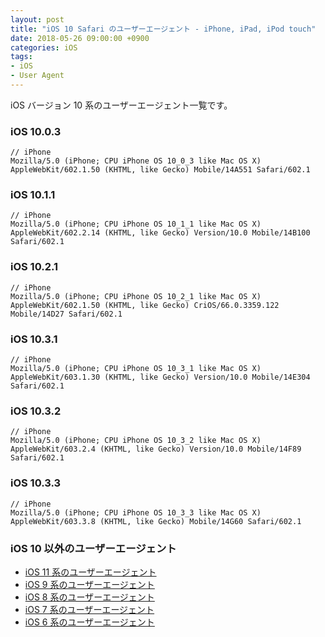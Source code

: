 ```yaml
---
layout: post
title: "iOS 10 Safari のユーザーエージェント - iPhone, iPad, iPod touch"
date: 2018-05-26 09:00:00 +0900
categories: iOS
tags:
- iOS
- User Agent
---
```


iOS バージョン 10 系のユーザーエージェント一覧です。



### iOS 10.0.3

```
// iPhone
Mozilla/5.0 (iPhone; CPU iPhone OS 10_0_3 like Mac OS X) AppleWebKit/602.1.50 (KHTML, like Gecko) Mobile/14A551 Safari/602.1
```


### iOS 10.1.1

```
// iPhone
Mozilla/5.0 (iPhone; CPU iPhone OS 10_1_1 like Mac OS X) AppleWebKit/602.2.14 (KHTML, like Gecko) Version/10.0 Mobile/14B100 Safari/602.1
```


### iOS 10.2.1

```
// iPhone
Mozilla/5.0 (iPhone; CPU iPhone OS 10_2_1 like Mac OS X) AppleWebKit/602.1.50 (KHTML, like Gecko) CriOS/66.0.3359.122 Mobile/14D27 Safari/602.1
```


### iOS 10.3.1

```
// iPhone
Mozilla/5.0 (iPhone; CPU iPhone OS 10_3_1 like Mac OS X) AppleWebKit/603.1.30 (KHTML, like Gecko) Version/10.0 Mobile/14E304 Safari/602.1
```


### iOS 10.3.2

```
// iPhone
Mozilla/5.0 (iPhone; CPU iPhone OS 10_3_2 like Mac OS X) AppleWebKit/603.2.4 (KHTML, like Gecko) Version/10.0 Mobile/14F89 Safari/602.1
```


### iOS 10.3.3

```
// iPhone
Mozilla/5.0 (iPhone; CPU iPhone OS 10_3_3 like Mac OS X) AppleWebKit/603.3.8 (KHTML, like Gecko) Mobile/14G60 Safari/602.1
```



### iOS 10 以外のユーザーエージェント

- [iOS 11 系のユーザーエージェント](https://blog.t5o.me/post/20180526/ios-11-useragent-iphone-ipad-ipod-touch.html)
- [iOS 9 系のユーザーエージェント](https://blog.t5o.me/post/20150925/ios-9-useragent-iphone-ipad-ipod-touch.html)
- [iOS 8 系のユーザーエージェント](https://blog.t5o.me/post/20140922/ios-8-useragent-iphone-ipad-ipod-touch.html)
- [iOS 7 系のユーザーエージェント](https://blog.t5o.me/post/20130924/ios-7-safari-iphone-ipad-ipod-touch.html)
- [iOS 6 系のユーザーエージェント](https://blog.t5o.me/post/20121002/ios-6-safari-iphone-ipad.html)

